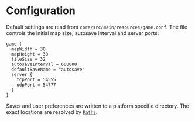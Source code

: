 # Configuration

Default settings are read from `core/src/main/resources/game.conf`. The file
controls the initial map size, autosave interval and server ports:

```hocon
game {
  mapWidth = 30
  mapHeight = 30
  tileSize = 32
  autosaveInterval = 600000
  defaultSaveName = "autosave"
  server {
    tcpPort = 54555
    udpPort = 54777
  }
}
```

Saves and user preferences are written to a platform specific directory. The
exact locations are resolved by
[`Paths`](../core/src/main/java/net/lapidist/colony/io/Paths.java).
